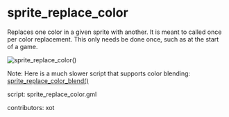 sprite_replace_color
====================

Replaces one color in a given sprite with another. It is meant to called once 
per color replacement. This only needs be done once, such as at the start of
a game.

![sprite_replace_color()](/images/sprite_replace_color.gif "sprite_replace_color()")

Note: Here is a much slower script that supports color blending:
[sprite_replace_color_blend()](/script/sprite_replace_color_blend)

script: sprite_replace_color.gml

contributors: xot
